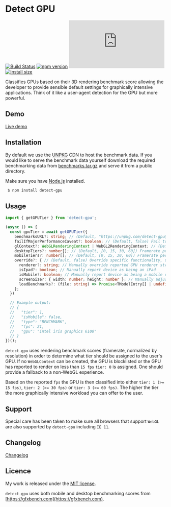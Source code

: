 # Detect GPU

[![Build Status](https://travis-ci.com/TimvanScherpenzeel/detect-gpu.svg?branch=master)](https://travis-ci.com/TimvanScherpenzeel/detect-gpu)
[![npm version](https://badge.fury.io/js/detect-gpu.svg)](https://badge.fury.io/js/detect-gpu)
[![gzip size](https://img.badgesize.io/https:/unpkg.com/detect-gpu/dist/detect-gpu.esm.js?compression=gzip)](https://unpkg.com/detect-gpu)
[![install size](https://packagephobia.now.sh/badge?p=detect-gpu)](https://packagephobia.now.sh/result?p=detect-gpu)

Classifies GPUs based on their 3D rendering benchmark score allowing the developer to provide sensible default settings for graphically intensive applications. Think of it like a user-agent detection for the GPU but more powerful.

## Demo

[Live demo](https://timvanscherpenzeel.github.io/detect-gpu/)

## Installation

By default we use the [UNPKG](https://unpkg.com) CDN to host the benchmark data. If you would like to serve the benchmark data yourself download the required benchmarking data from [benchmarks.tar.gz](https://github.com/TimvanScherpenzeel/detect-gpu/raw/master/benchmarks.tar.gz) and serve it from a public directory.

Make sure you have [Node.js](http://nodejs.org/) installed.

```sh
 $ npm install detect-gpu
```

## Usage

```ts
import { getGPUTier } from 'detect-gpu';

(async () => {
  const gpuTier = await getGPUTier({
    benchmarksURL?: string; // (Default, "https://unpkg.com/detect-gpu@${PKG_VERSION}/dist/benchmarks") Provide location of where to access benchmark data
    failIfMajorPerformanceCaveat?: boolean; // (Default, false) Fail to detect if the WebGL implementation determines the performance would be dramatically lower than the equivalent OpenGL
    glContext?: WebGLRenderingContext | WebGL2RenderingContext; // (Default, undefined) Optionally pass in a WebGL context to avoid creating a temporary one internally
    desktopTiers?: number[]; // (Default, [0, 15, 30, 60]) Framerate per tier
    mobileTiers?: number[]; // (Default, [0, 15, 30, 60]) Framerate per tier
    override?: { // (Default, false) Override specific functionality, useful for development
      renderer?: string; // Manually override reported GPU renderer string
      isIpad?: boolean; // Manually report device as being an iPad
      isMobile?: boolean; // Manually report device as being a mobile device
      screenSize?: { width: number; height: number }; // Manually adjust reported screenSize
      loadBenchmarks?: (file: string) => Promise<TModelEntry[] | undefined>; // Optionally modify method for loading benchmark data
    };
  })

  // Example output:
  // {
  //   "tier": 1,
  //   "isMobile": false,
  //   "type": "BENCHMARK",
  //   "fps": 21,
  //   "gpu": "intel iris graphics 6100"
  // }
})();
```

`detect-gpu` uses rendering benchmark scores (framerate, normalized by resolution) in order to determine what tier should be assigned to the user's GPU. If no `WebGLContext` can be created, the GPU is blocklisted or the GPU has reported to render on less than `15 fps` `tier: 0` is assigned. One should provide a fallback to a non-WebGL experience.

Based on the reported `fps` the GPU is then classified into either `tier: 1 (>= 15 fps)`, `tier: 2 (>= 30 fps)` or `tier: 3 (>= 60 fps)`. The higher the tier the more graphically intensive workload you can offer to the user.

## Support

Special care has been taken to make sure all browsers that support `WebGL` are also supported by `detect-gpu` including `IE 11`.

## Changelog

[Changelog](CHANGELOG.md)

## Licence

My work is released under the [MIT license](https://raw.githubusercontent.com/TimvanScherpenzeel/detect-gpu/master/LICENSE).

`detect-gpu` uses both mobile and desktop benchmarking scores from [https://gfxbench.com](https://gfxbench.com).
